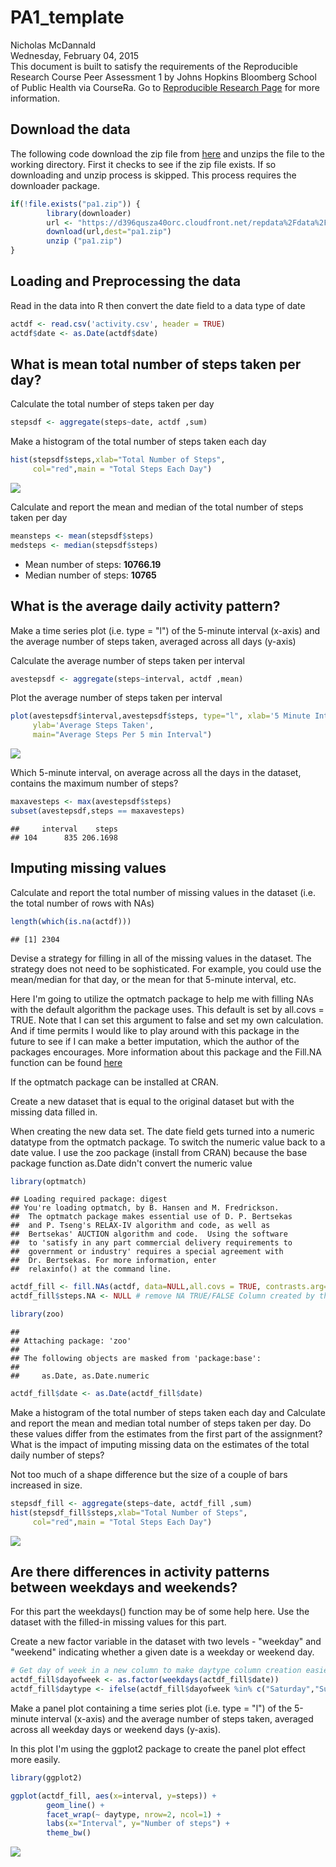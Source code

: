 # PA1_template
Nicholas McDannald  
Wednesday, February 04, 2015  
This document is built to satisfy the requirements of the Reproducible Research Course Peer Assessment 1 by Johns Hopkins Bloomberg School of Public Health via CourseRa. Go to [Reproducible Research Page](https://class.coursera.org/repdata-011/human_grading/view/courses/973512/assessments/3/submissions) for more information.

## Download the data
The following code download the zip file from [here](https://d396qusza40orc.cloudfront.net/repdata%2Fdata%2Factivity.zip) and unzips the file to the working directory. First it checks to see if the zip file exists. If so downloading and unzip process is skipped. This process requires the downloader package.


```r
if(!file.exists("pa1.zip")) {
        library(downloader)
        url <- "https://d396qusza40orc.cloudfront.net/repdata%2Fdata%2Factivity.zip"
        download(url,dest="pa1.zip") 
        unzip ("pa1.zip")
}
```

## Loading and Preprocessing the data
Read in the data into R then convert the date field to a data type of date


```r
actdf <- read.csv('activity.csv', header = TRUE)
actdf$date <- as.Date(actdf$date)
```

## What is mean total number of steps taken per day?
Calculate the total number of steps taken per day

```r
stepsdf <- aggregate(steps~date, actdf ,sum)
```

Make a histogram of the total number of steps taken each day

```r
hist(stepsdf$steps,xlab="Total Number of Steps",
     col="red",main = "Total Steps Each Day")
```

![](./PA1_template_files/figure-html/unnamed-chunk-4-1.png) 

Calculate and report the mean and median of the total number of steps taken per day

```r
meansteps <- mean(stepsdf$steps)
medsteps <- median(stepsdf$steps)
```

- Mean number of steps: **10766.19** 
- Median number of steps: **10765**


## What is the average daily activity pattern?
Make a time series plot (i.e. type = "l") of the 5-minute interval (x-axis) and the average number of steps taken, averaged across all days (y-axis)

Calculate the average number of steps taken per interval

```r
avestepsdf <- aggregate(steps~interval, actdf ,mean)
```

Plot the average number of steps taken per interval

```r
plot(avestepsdf$interval,avestepsdf$steps, type="l", xlab='5 Minute Interval',
     ylab='Average Steps Taken', 
     main="Average Steps Per 5 min Interval")
```

![](./PA1_template_files/figure-html/unnamed-chunk-7-1.png) 

Which 5-minute interval, on average across all the days in the dataset, contains the maximum number of steps?

```r
maxavesteps <- max(avestepsdf$steps)
subset(avestepsdf,steps == maxavesteps)
```

```
##     interval    steps
## 104      835 206.1698
```

## Imputing missing values
Calculate and report the total number of missing values in the dataset (i.e. the total number of rows with NAs)

```r
length(which(is.na(actdf)))
```

```
## [1] 2304
```

Devise a strategy for filling in all of the missing values in the dataset. The strategy does not need to be sophisticated. For example, you could use the mean/median for that day, or the mean for that 5-minute interval, etc.

Here I'm going to utilize the optmatch package to help me with filling NAs with 
the default algorithm the package uses.  This default is set by all.covs = TRUE.
Note that I can set this argument to false and set my own calculation. And if time
permits I would like to play around with this package in the future to see if
I can make a better imputation, which the author of the packages encourages.
More information about this package and the Fill.NA function can be found [here](http://www.inside-r.org/packages/cran/optmatch/docs/fill.NAs)

 If the optmatch package can be installed at CRAN.
 
Create a new dataset that is equal to the original dataset but with the missing data filled in.
 
 When creating the new data set.  The date field gets turned into a numeric datatype from the optmatch package.
 To switch the numeric value back to a date value.  I use the zoo package (install from CRAN)
 because the base package function as.Date didn't convert the numeric value
 

```r
library(optmatch)
```

```
## Loading required package: digest
## You're loading optmatch, by B. Hansen and M. Fredrickson.
##  The optmatch package makes essential use of D. P. Bertsekas
##  and P. Tseng's RELAX-IV algorithm and code, as well as
##  Bertsekas' AUCTION algorithm and code.  Using the software
##  to 'satisfy in any part commercial delivery requirements to
##  government or industry' requires a special agreement with
##  Dr. Bertsekas. For more information, enter
##  relaxinfo() at the command line.
```

```r
actdf_fill <- fill.NAs(actdf, data=NULL,all.covs = TRUE, contrasts.arg=NULL)
actdf_fill$steps.NA <- NULL # remove NA TRUE/FALSE Column created by the function.

library(zoo)
```

```
## 
## Attaching package: 'zoo'
## 
## The following objects are masked from 'package:base':
## 
##     as.Date, as.Date.numeric
```

```r
actdf_fill$date <- as.Date(actdf_fill$date)
```

Make a histogram of the total number of steps taken each day and Calculate and report the mean and median total number of steps taken per day. Do these values differ from the estimates from the first part of the assignment? What is the impact of imputing missing data on the estimates of the total daily number of steps?

Not too much of a shape difference but the size of a couple of bars increased in size. 

```r
stepsdf_fill <- aggregate(steps~date, actdf_fill ,sum)
hist(stepsdf_fill$steps,xlab="Total Number of Steps",
     col="red",main = "Total Steps Each Day")
```

![](./PA1_template_files/figure-html/unnamed-chunk-11-1.png) 


## Are there differences in activity patterns between weekdays and weekends?
For this part the weekdays() function may be of some help here. Use the dataset with the filled-in missing values for this part.

Create a new factor variable in the dataset with two levels - "weekday" and "weekend" indicating whether a given date is a weekday or weekend day.


```r
# Get day of week in a new column to make daytype column creation easier
actdf_fill$dayofweek <- as.factor(weekdays(actdf_fill$date))
actdf_fill$daytype <- ifelse(actdf_fill$dayofweek %in% c("Saturday","Sunday"), "Weekend", "Weekday")
```

 Make a panel plot containing a time series plot (i.e. type = "l") of the 5-minute interval (x-axis) and the average number of steps taken, averaged across all weekday days or weekend days (y-axis). 

In this plot I'm using the ggplot2 package to create the panel plot effect more easily. 


```r
library(ggplot2)

ggplot(actdf_fill, aes(x=interval, y=steps)) + 
        geom_line() + 
        facet_wrap(~ daytype, nrow=2, ncol=1) +
        labs(x="Interval", y="Number of steps") +
        theme_bw()
```

![](./PA1_template_files/figure-html/unnamed-chunk-13-1.png) 
